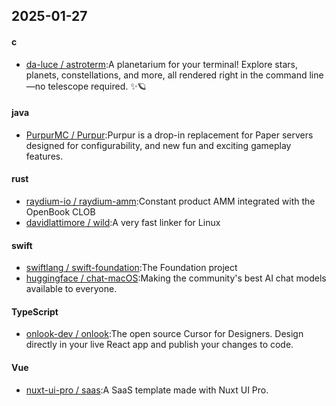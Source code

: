 ## 2025-01-27
#### c
* [da-luce / astroterm](https://github.com/da-luce/astroterm):A planetarium for your terminal! Explore stars, planets, constellations, and more, all rendered right in the command line—no telescope required. ✨🪐
#### java
* [PurpurMC / Purpur](https://github.com/PurpurMC/Purpur):Purpur is a drop-in replacement for Paper servers designed for configurability, and new fun and exciting gameplay features.
#### rust
* [raydium-io / raydium-amm](https://github.com/raydium-io/raydium-amm):Constant product AMM integrated with the OpenBook CLOB
* [davidlattimore / wild](https://github.com/davidlattimore/wild):A very fast linker for Linux
#### swift
* [swiftlang / swift-foundation](https://github.com/swiftlang/swift-foundation):The Foundation project
* [huggingface / chat-macOS](https://github.com/huggingface/chat-macOS):Making the community's best AI chat models available to everyone.
#### TypeScript
* [onlook-dev / onlook](https://github.com/onlook-dev/onlook):The open source Cursor for Designers. Design directly in your live React app and publish your changes to code.
#### Vue
* [nuxt-ui-pro / saas](https://github.com/nuxt-ui-pro/saas):A SaaS template made with Nuxt UI Pro.
